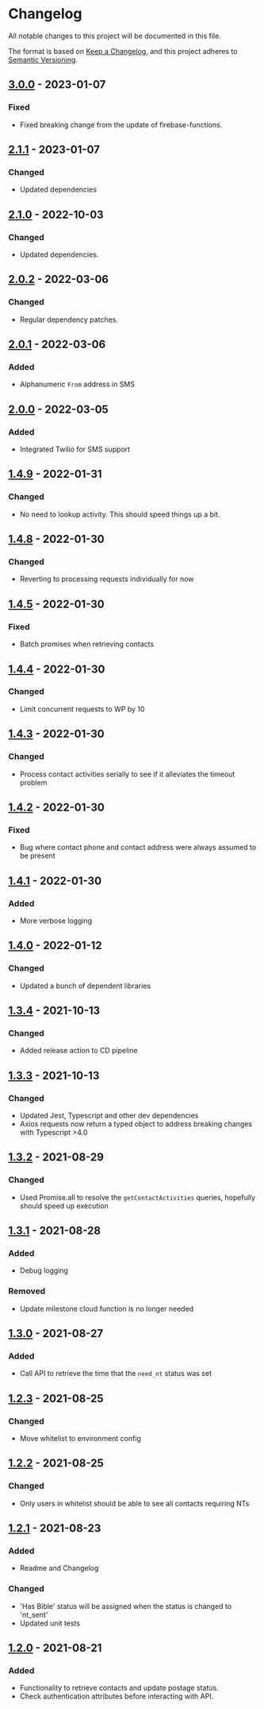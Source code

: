# Changelog
All notable changes to this project will be documented in this file.

The format is based on [Keep a Changelog](https://keepachangelog.com/en/1.0.0/),
and this project adheres to [Semantic Versioning](https://semver.org/spec/v2.0.0.html).

## [3.0.0] - 2023-01-07

### Fixed
- Fixed breaking change from the update of firebase-functions.

## [2.1.1] - 2023-01-07

### Changed
- Updated dependencies

## [2.1.0] - 2022-10-03

### Changed
- Updated dependencies.

## [2.0.2] - 2022-03-06

### Changed
- Regular dependency patches.

## [2.0.1] - 2022-03-06

### Added
- Alphanumeric `From` address in SMS

## [2.0.0] - 2022-03-05

### Added
- Integrated Twilio for SMS support

## [1.4.9] - 2022-01-31

### Changed
- No need to lookup activity. This should speed things up a bit.

## [1.4.8] - 2022-01-30

### Changed
- Reverting to processing requests individually for now

## [1.4.5] - 2022-01-30

### Fixed
- Batch promises when retrieving contacts

## [1.4.4] - 2022-01-30

### Changed
- Limit concurrent requests to WP by 10

## [1.4.3] - 2022-01-30

### Changed
- Process contact activities serially to see if it alleviates the timeout problem

## [1.4.2] - 2022-01-30

### Fixed
- Bug where contact phone and contact address were always assumed to be present

## [1.4.1] - 2022-01-30

### Added
- More verbose logging

## [1.4.0] - 2022-01-12

### Changed
- Updated a bunch of dependent libraries

## [1.3.4] - 2021-10-13

### Changed
- Added release action to CD pipeline

## [1.3.3] - 2021-10-13

### Changed
- Updated Jest, Typescript and other dev dependencies
- Axios requests now return a typed object to address breaking changes with Typescript >4.0

## [1.3.2] - 2021-08-29

### Changed
- Used Promise.all to resolve the `getContactActivities` queries, hopefully should speed up execution

## [1.3.1] - 2021-08-28

### Added
- Debug logging

### Removed
- Update milestone cloud function is no longer needed

## [1.3.0] - 2021-08-27

### Added
- Call API to retrieve the time that the `need_nt` status was set

## [1.2.3] - 2021-08-25

### Changed
- Move whitelist to environment config

## [1.2.2] - 2021-08-25

### Changed
- Only users in whitelist should be able to see all contacts requiring NTs

## [1.2.1] - 2021-08-23

### Added
- Readme and Changelog

### Changed
- 'Has Bible' status will be assigned when the status is changed to 'nt_sent'
- Updated unit tests

## [1.2.0] - 2021-08-21

### Added
- Functionality to retrieve contacts and update postage status.
- Check authentication attributes before interacting with API.


[3.0.0]: https://github.com/mujde-aze/nt-postman-dt-proxy/compare/v2.1.1...v3.0.0
[2.1.1]: https://github.com/mujde-aze/nt-postman-dt-proxy/compare/v2.1.0...v2.1.1
[2.1.0]: https://github.com/mujde-aze/nt-postman-dt-proxy/compare/v2.0.2...v2.1.0
[2.0.2]: https://github.com/mujde-aze/nt-postman-dt-proxy/compare/v2.0.1...v2.0.2
[2.0.1]: https://github.com/mujde-aze/nt-postman-dt-proxy/compare/v2.0.0...v2.0.1
[2.0.0]: https://github.com/mujde-aze/nt-postman-dt-proxy/compare/v1.4.9...v2.0.0
[1.4.9]: https://github.com/mujde-aze/nt-postman-dt-proxy/compare/v1.4.8...v1.4.9
[1.4.8]: https://github.com/mujde-aze/nt-postman-dt-proxy/compare/v1.4.5...v1.4.8
[1.4.5]: https://github.com/mujde-aze/nt-postman-dt-proxy/compare/v1.4.4...v1.4.5
[1.4.4]: https://github.com/mujde-aze/nt-postman-dt-proxy/compare/v1.4.3...v1.4.4
[1.4.3]: https://github.com/mujde-aze/nt-postman-dt-proxy/compare/v1.4.2...v1.4.3
[1.4.2]: https://github.com/mujde-aze/nt-postman-dt-proxy/compare/v1.4.1...v1.4.2
[1.4.1]: https://github.com/mujde-aze/nt-postman-dt-proxy/compare/v1.4.0...v1.4.1
[1.4.0]: https://github.com/mujde-aze/nt-postman-dt-proxy/compare/v1.3.4...v1.4.0
[1.3.4]: https://github.com/mujde-aze/nt-postman-dt-proxy/compare/v1.3.3...v1.3.4
[1.3.3]: https://github.com/mujde-aze/nt-postman-dt-proxy/compare/v1.3.2...v1.3.3
[1.3.2]: https://github.com/mujde-aze/nt-postman-dt-proxy/compare/v1.3.1...v1.3.2
[1.3.1]: https://github.com/mujde-aze/nt-postman-dt-proxy/compare/v1.3.0...v1.3.1
[1.3.0]: https://github.com/mujde-aze/nt-postman-dt-proxy/compare/v1.2.3...v1.3.0
[1.2.3]: https://github.com/mujde-aze/nt-postman-dt-proxy/compare/v1.2.2...v1.2.3
[1.2.2]: https://github.com/mujde-aze/nt-postman-dt-proxy/compare/v1.2.1...v1.2.2
[1.2.1]: https://github.com/mujde-aze/nt-postman-dt-proxy/compare/v1.2.0...v1.2.1
[1.2.0]: https://github.com/mujde-aze/nt-postman-dt-proxy/compare/v1.2.0...HEAD
